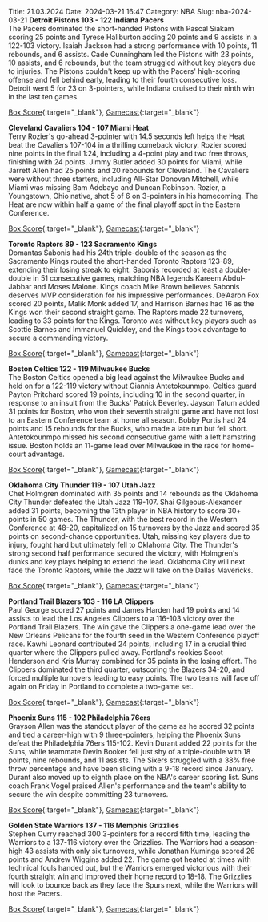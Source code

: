 Title: 21.03.2024
Date: 2024-03-21 16:47
Category: NBA 
Slug: nba-2024-03-21 
**Detroit Pistons 103 - 122 Indiana Pacers**  
The Pacers dominated the short-handed Pistons with Pascal Siakam scoring 25 points and Tyrese Haliburton adding 20 points and 9 assists in a 122-103 victory. Isaiah Jackson had a strong performance with 10 points, 11 rebounds, and 6 assists. Cade Cunningham led the Pistons with 23 points, 10 assists, and 6 rebounds, but the team struggled without key players due to injuries. The Pistons couldn't keep up with the Pacers' high-scoring offense and fell behind early, leading to their fourth consecutive loss. Detroit went 5 for 23 on 3-pointers, while Indiana cruised to their ninth win in the last ten games. 

[Box Score](https://www.nba.com/game/ind-vs-det-0022300997/box-score){:target="_blank"}, [Gamecast](https://www.nba.com/game/ind-vs-det-0022300997){:target="_blank"}<br>

**Cleveland Cavaliers 104 - 107 Miami Heat**  
Terry Rozier's go-ahead 3-pointer with 14.5 seconds left helps the Heat beat the Cavaliers 107-104 in a thrilling comeback victory. Rozier scored nine points in the final 1:24, including a 4-point play and two free throws, finishing with 24 points. Jimmy Butler added 30 points for Miami, while Jarrett Allen had 25 points and 20 rebounds for Cleveland. The Cavaliers were without three starters, including All-Star Donovan Mitchell, while Miami was missing Bam Adebayo and Duncan Robinson. Rozier, a Youngstown, Ohio native, shot 5 of 6 on 3-pointers in his homecoming. The Heat are now within half a game of the final playoff spot in the Eastern Conference. 

[Box Score](https://www.nba.com/game/mia-vs-cle-0022300996/box-score){:target="_blank"}, [Gamecast](https://www.nba.com/game/mia-vs-cle-0022300996){:target="_blank"}<br>

**Toronto Raptors 89 - 123 Sacramento Kings**  
Domantas Sabonis had his 24th triple-double of the season as the Sacramento Kings routed the short-handed Toronto Raptors 123-89, extending their losing streak to eight. Sabonis recorded at least a double-double in 51 consecutive games, matching NBA legends Kareem Abdul-Jabbar and Moses Malone. Kings coach Mike Brown believes Sabonis deserves MVP consideration for his impressive performances. De’Aaron Fox scored 20 points, Malik Monk added 17, and Harrison Barnes had 16 as the Kings won their second straight game. The Raptors made 22 turnovers, leading to 33 points for the Kings. Toronto was without key players such as Scottie Barnes and Immanuel Quickley, and the Kings took advantage to secure a commanding victory. 

[Box Score](https://www.nba.com/game/sac-vs-tor-0022300999/box-score){:target="_blank"}, [Gamecast](https://www.nba.com/game/sac-vs-tor-0022300999){:target="_blank"}<br>

**Boston Celtics 122 - 119 Milwaukee Bucks**  
The Boston Celtics opened a big lead against the Milwaukee Bucks and held on for a 122-119 victory without Giannis Antetokounmpo. Celtics guard Payton Pritchard scored 19 points, including 10 in the second quarter, in response to an insult from the Bucks' Patrick Beverley. Jayson Tatum added 31 points for Boston, who won their seventh straight game and have not lost to an Eastern Conference team at home all season. Bobby Portis had 24 points and 15 rebounds for the Bucks, who made a late run but fell short. Antetokounmpo missed his second consecutive game with a left hamstring issue. Boston holds an 11-game lead over Milwaukee in the race for home-court advantage. 

[Box Score](https://www.nba.com/game/mil-vs-bos-0022300998/box-score){:target="_blank"}, [Gamecast](https://www.nba.com/game/mil-vs-bos-0022300998){:target="_blank"}<br>

**Oklahoma City Thunder 119 - 107 Utah Jazz**  
Chet Holmgren dominated with 35 points and 14 rebounds as the Oklahoma City Thunder defeated the Utah Jazz 119-107. Shai Gilgeous-Alexander added 31 points, becoming the 13th player in NBA history to score 30+ points in 50 games. The Thunder, with the best record in the Western Conference at 48-20, capitalized on 15 turnovers by the Jazz and scored 35 points on second-chance opportunities. Utah, missing key players due to injury, fought hard but ultimately fell to Oklahoma City. The Thunder's strong second half performance secured the victory, with Holmgren's dunks and key plays helping to extend the lead. Oklahoma City will next face the Toronto Raptors, while the Jazz will take on the Dallas Mavericks. 

[Box Score](https://www.nba.com/game/uta-vs-okc-0022301000/box-score){:target="_blank"}, [Gamecast](https://www.nba.com/game/uta-vs-okc-0022301000){:target="_blank"}<br>

**Portland Trail Blazers 103 - 116 LA Clippers**  
Paul George scored 27 points and James Harden had 19 points and 14 assists to lead the Los Angeles Clippers to a 116-103 victory over the Portland Trail Blazers. The win gave the Clippers a one-game lead over the New Orleans Pelicans for the fourth seed in the Western Conference playoff race. Kawhi Leonard contributed 24 points, including 17 in a crucial third quarter where the Clippers pulled away. Portland's rookies Scoot Henderson and Kris Murray combined for 35 points in the losing effort. The Clippers dominated the third quarter, outscoring the Blazers 34-20, and forced multiple turnovers leading to easy points. The two teams will face off again on Friday in Portland to complete a two-game set. 

[Box Score](https://www.nba.com/game/lac-vs-por-0022301003/box-score){:target="_blank"}, [Gamecast](https://www.nba.com/game/lac-vs-por-0022301003){:target="_blank"}<br>

**Phoenix Suns 115 - 102 Philadelphia 76ers**  
Grayson Allen was the standout player of the game as he scored 32 points and tied a career-high with 9 three-pointers, helping the Phoenix Suns defeat the Philadelphia 76ers 115-102. Kevin Durant added 22 points for the Suns, while teammate Devin Booker fell just shy of a triple-double with 18 points, nine rebounds, and 11 assists. The Sixers struggled with a 38% free throw percentage and have been sliding with a 9-18 record since January. Durant also moved up to eighth place on the NBA's career scoring list. Suns coach Frank Vogel praised Allen's performance and the team's ability to secure the win despite committing 23 turnovers. 

[Box Score](https://www.nba.com/game/phi-vs-phx-0022301002/box-score){:target="_blank"}, [Gamecast](https://www.nba.com/game/phi-vs-phx-0022301002){:target="_blank"}<br>

**Golden State Warriors 137 - 116 Memphis Grizzlies**  
Stephen Curry reached 300 3-pointers for a record fifth time, leading the Warriors to a 137-116 victory over the Grizzlies. The Warriors had a season-high 43 assists with only six turnovers, while Jonathan Kuminga scored 26 points and Andrew Wiggins added 22. The game got heated at times with technical fouls handed out, but the Warriors emerged victorious with their fourth straight win and improved their home record to 18-18. The Grizzlies will look to bounce back as they face the Spurs next, while the Warriors will host the Pacers. 

[Box Score](https://www.nba.com/game/mem-vs-gsw-0022301001/box-score){:target="_blank"}, [Gamecast](https://www.nba.com/game/mem-vs-gsw-0022301001){:target="_blank"}<br>

